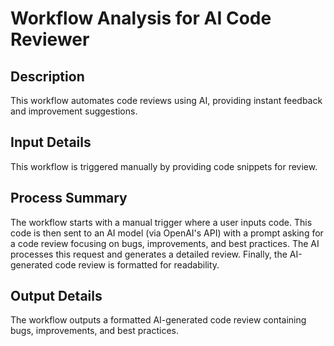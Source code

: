 # Workflow Analysis for AI Code Reviewer

## Description
This workflow automates code reviews using AI, providing instant feedback and improvement suggestions.

## Input Details
This workflow is triggered manually by providing code snippets for review.

## Process Summary
The workflow starts with a manual trigger where a user inputs code. This code is then sent to an AI model (via OpenAI's API) with a prompt asking for a code review focusing on bugs, improvements, and best practices. The AI processes this request and generates a detailed review. Finally, the AI-generated code review is formatted for readability.

## Output Details
The workflow outputs a formatted AI-generated code review containing bugs, improvements, and best practices.
